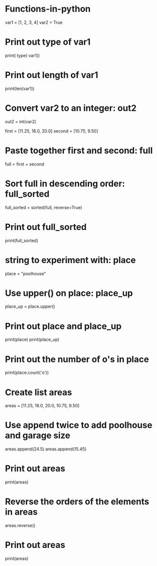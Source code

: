 # Functions-in-python
var1 = [1, 2, 3, 4]
var2 = True
# Print out type of var1
print( type( var1))
# Print out length of var1
print(len(var1))
# Convert var2 to an integer: out2
out2 = int(var2)

first = [11.25, 18.0, 20.0]
second = [10.75, 9.50]
# Paste together first and second: full
full = first + second
# Sort full in descending order: full_sorted
full_sorted = sorted(full, reverse=True)
# Print out full_sorted
print(full_sorted)

# string to experiment with: place
place = "poolhouse"
# Use upper() on place: place_up
place_up = place.upper()
# Print out place and place_up
print(place)
print(place_up)
# Print out the number of o's in place
print(place.count('o'))

# Create list areas
areas = [11.25, 18.0, 20.0, 10.75, 9.50]
# Use append twice to add poolhouse and garage size
areas.append(24.5)
areas.append(15.45)
# Print out areas
print(areas)
# Reverse the orders of the elements in areas
areas.reverse()
# Print out areas
print(areas)

